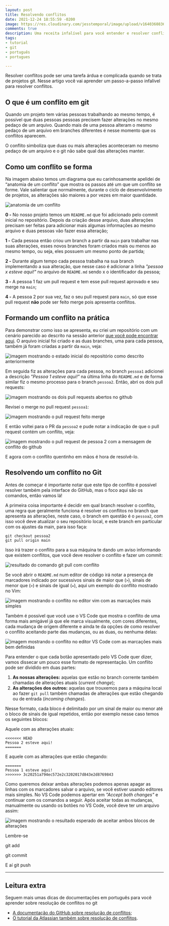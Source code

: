 ```yaml
---
layout: post
title: Resolvendo conflitos
date: 2021-12-24 18:55:59 -0200
image: https://res.cloudinary.com/jesstemporal/image/upload/v1640360836/covers/tutorial_gfgm5n.png
comments: true
description: Uma receita infalível para você entender e resolver conflitos sem medo
tags:
- tutorial
- git
- português
- portugues

---
```

Resolver conflitos pode ser uma tarefa árdua e complicada quando se trata de projetos git. Nesse artigo você vai aprender um passo-a-passo infalível para resolver conflitos.

## O que é um conflito em git

Quando um projeto tem várias pessoas trabalhando ao mesmo tempo, é possível que duas pessoas pessoas precisem fazer alterações no mesmo pedaço de um arquivo. Quando mais de uma pessoa alteram o mesmo pedaço de um arquivo em branches diferentes é nesse momento que os conflitos aparecem.

O conflito simboliza que duas ou mais alterações aconteceram no mesmo pedaço de um arquivo e o git não sabe qual das alterações manter.

## Como um conflito se forma

Na imagem abaixo temos um diagrama que eu carinhosamente apelidei de “anatomia de um conflito” que mostra os passos até um que um conflito se forme. Vale salientar que normalmente, durante o ciclo de desenvolvimento de projetos, as alterações são maiores a por vezes em maior quantidade.

![anatomia de um conflito](https://res.cloudinary.com/jesstemporal/image/upload/v1640379728/anatomia-de-um-conflito_ixpolc.png)

**0 -** No nosso projeto temos um `README.md` que foi adicionado pelo commit inicial no repositório. Depois da criação desse arquivo, duas alterações precisam ser feitas para adicionar mais algumas informações ao mesmo arquivo e duas pessoas vão fazer essa alteração;

**1 -** Cada pessoa então criou um branch a partir da `main` para trabalhar nas suas alterações, esses novos branches foram criados mais ou menos ao mesmo tempo, ou seja, eles possuem um mesmo ponto de partida;

**2 -** Durante algum tempo cada pessoa trabalha na sua branch implementando a sua alteração, que nesse caso é adicionar a linha _"pessoa x esteve aqui!"_ no arquivo de `README.md` sendo x o identificador da pessoa;

**3 -** A pessoa 1 faz um pull request e tem esse pull request aprovado e seu merge na `main`;

**4 -** A pessoa 2 por sua vez, faz o seu pull request para `main`, só que esse pull request **não** pode ser feito merge pois apresenta conflitos.

## Formando um conflito na prática

Para demonstrar como isso se apresenta, eu criei um repositório com um cenário parecido ao descrito na sessão anterior [que você pode encontrar aqui](https://github.com/jtemporal/exemplo-conflito/branches). O arquivo inicial foi criado e as duas branches, uma para cada pessoa, também já foram criadas a partir da `main`, veja:

![imagem mostrando o estado inicial do repositório como descrito anteriormente](https://res.cloudinary.com/jesstemporal/image/upload/v1640385396/resolucao-de-conflito-git/resolucao-de-conflito-fig-1_h7tkoc.png)

Em seguida fiz as alterações para cada pessoa, no branch `pessoa1` adicionei a descrição _"Pessoa 1 esteve aqui!"_ na última linha do `README.md` e de forma similar fiz o mesmo processo para o branch `pessoa2`. Então, abri os dois pull requests:

![imagem mostrando os dois pull requests abertos no github](https://res.cloudinary.com/jesstemporal/image/upload/v1640385398/resolucao-de-conflito-git/resolucao-de-conflito-fig-2_bqyfl6.png)

Revisei o merge no pull request `pessoa1`:

![imagem mostrando o pull request feito merge](https://res.cloudinary.com/jesstemporal/image/upload/v1640385397/resolucao-de-conflito-git/resolucao-de-conflito-fig-3_oy9bss.png)

E então voltei para o PR da `pessoa2` e pude notar a indicação de que o pull request contém um conflito, veja:

![imagem mostrando o pull request de pessoa 2 com a mensagem de conflito do github](https://res.cloudinary.com/jesstemporal/image/upload/v1640385397/resolucao-de-conflito-git/resolucao-de-conflito-fig-4_c55lad.png)

E agora com o conflito quentinho em mãos é hora de resolvê-lo.

## Resolvendo um conflito no Git

Antes de começar é importante notar que este tipo de conflito é possível resolver também pela interface do GitHub, mas o foco aqui são os comandos, então vamos lá!

A primeira coisa importante é decidir em qual branch resolver o conflito, uma regra que geralmente funciona é resolver os conflitos no branch que apresenta as alterações, neste caso, o branch em questão é o `pessoa2`, com isso você deve atualizar o seu repositório local, e este branch em particular com os ajustes da main, para isso faça:

    git checkout pessoa2
    git pull origin main

Isso irá trazer o conflito para a sua máquina te dando um aviso informando que existem conflitos, que você deve resolver o conflito e fazer um commit:

![resultado do comando git pull com conflito](https://res.cloudinary.com/jesstemporal/image/upload/v1640385397/resolucao-de-conflito-git/resolucao-de-conflito-fig-5_xjzs8d.png)

Se você abrir o `README.md` num editor de código irá notar a presença de marcadores indicado por sucessivos sinais de maior que (`>`), sinais de menor que (`>`) e sinais de igual (`=`), aqui um exemplo do conflito mostrado no Vim:

![imagem mostrando o conflito no editor vim com as marcações mais simples](https://res.cloudinary.com/jesstemporal/image/upload/v1640385398/resolucao-de-conflito-git/resolucao-de-conflito-fig-6_zqutjm.png)

Também é possível que você use o VS Code que mostra o conflito de uma forma mais amigável já que ele marca visualmente, com cores diferentes, cada mudança de origem diferente e ainda te da opções de como resolver o conflito aceitando parte das mudanças, ou as duas, ou nenhuma delas:

![imagem mostrando o conflito no editor VS Code com as marcações mais bem definidas](https://res.cloudinary.com/jesstemporal/image/upload/v1640385397/resolucao-de-conflito-git/resolucao-de-conflito-fig-7_wesv8q.png)

Para entender o que cada botão apresentado pelo VS Code quer dizer, vamos dissecar um pouco esse formato de representação. Um conflito pode ser dividido em duas partes:

1. **As nossas alterações:** aquelas que estão no branch corrente também chamadas de alterações atuais (_current change_);
2. **As alterações dos outros:** aquelas que trouxemos para a máquina local ao fazer `git pull` também chamadas de alterações que estão chegando ou de entrada (_incoming changes_).

Nesse formato, cada bloco é delimitado por um sinal de maior ou menor até o bloco de sinais de igual repetidos, então por exemplo nesse caso temos os seguintes blocos:

Aquele com as alterações atuais:

    <<<<<<< HEAD
    Pessoa 2 esteve aqui!
    =======

E aquele com as alterações que estão chegando:

    =======
    Pessoa 1 esteve aqui!
    >>>>>>> 3c20251a794ec572e2c3202017d843e2d8769843

Como queremos deixar ambas alterações podemos apenas apagar as linhas com os marcadores salvar o arquivo, se você estiver usando editores mais simples. No VS Code podemos apertar em _"Accept both changes"_ e continuar com os comandos a seguir. Após aceitar todas as mudanças, manualmente ou usando os botões no VS Code, você deve ter um arquivo assim:

![imagem mostrando o resultado esperado de aceitar ambos blocos de alterações](https://res.cloudinary.com/jesstemporal/image/upload/v1640385397/resolucao-de-conflito-git/resolucao-de-conflito-fig-8_ps9lz7.png)

Lembre-se 

git add

git commit

E aí git push

***

## Leitura extra

Seguem mais umas dicas de documentações em português para você aprender sobre resolução de conflitos no git

* [A documentação do GitHub sobre resolução de conflitos](https://docs.github.com/pt/pull-requests/collaborating-with-pull-requests/addressing-merge-conflicts/about-merge-conflicts);
* [O tutorial da Atlassian também sobre resolução de conflitos](https://www.atlassian.com/br/git/tutorials/using-branches/merge-conflicts).